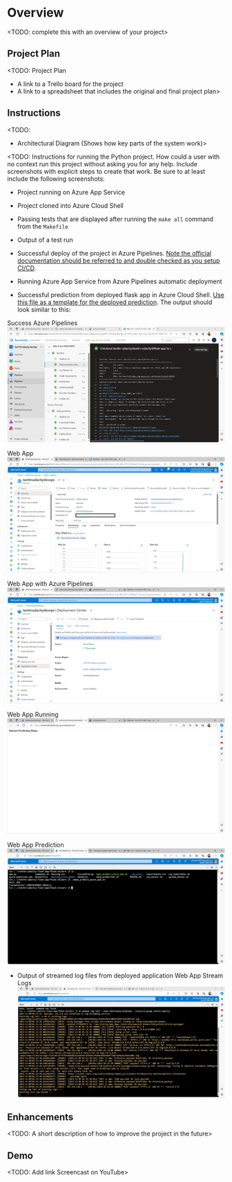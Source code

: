 # Overview

<TODO: complete this with an overview of your project>

## Project Plan
<TODO: Project Plan

* A link to a Trello board for the project
* A link to a spreadsheet that includes the original and final project plan>

## Instructions

<TODO:  
* Architectural Diagram (Shows how key parts of the system work)>

<TODO:  Instructions for running the Python project.  How could a user with no context run this project without asking you for any help.  Include screenshots with explicit steps to create that work. Be sure to at least include the following screenshots:

* Project running on Azure App Service

* Project cloned into Azure Cloud Shell

* Passing tests that are displayed after running the `make all` command from the `Makefile`

* Output of a test run

* Successful deploy of the project in Azure Pipelines.  [Note the official documentation should be referred to and double checked as you setup CI/CD](https://docs.microsoft.com/en-us/azure/devops/pipelines/ecosystems/python-webapp?view=azure-devops).

* Running Azure App Service from Azure Pipelines automatic deployment

* Successful prediction from deployed flask app in Azure Cloud Shell.  [Use this file as a template for the deployed prediction](https://github.com/udacity/nd082-Azure-Cloud-DevOps-Starter-Code/blob/master/C2-AgileDevelopmentwithAzure/project/starter_files/flask-sklearn/make_predict_azure_app.sh).
The output should look similar to this:

Success Azure Pipelines
![Alt text](images/SuccessAzurePipelines.jpg)

Web App
![Alt text](images/AzureAppServiceFlaskApp.jpg)

Web App with Azure Pipelines
![Alt text](images/WebAppWithAzurePipelines.jpg)

Web App Running
![Alt text](images/RunningAzureWebApp.jpg)

Web App Prediction
![Alt text](images/PredictionAzureAppServiceAzurePowerShell.jpg)




* Output of streamed log files from deployed application
Web App Stream Logs
![Alt text](images/AzureWebAppLogs.jpg)
> 

## Enhancements

<TODO: A short description of how to improve the project in the future>

## Demo 

<TODO: Add link Screencast on YouTube>


